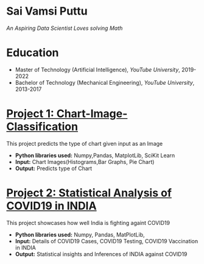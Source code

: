 # Sai Vamsi Puttu
*An Aspiring Data Scientist* *Loves solving Math*

# Education
* Master of Technology (Artificial Intelligence), *YouTube University*, 2019-2022
* Bachelor of Technology (Mechanical Engineering), *YouTube University*, 2013-2017

# [Project 1: Chart-Image-Classification]()

This project predicts the type of chart given input as an Image
* **Python libraries used:** Numpy,Pandas, MatplotLib, SciKit Learn
* **Input:** Chart Images(Histograms,Bar Graphs, Pie Chart)
* **Output:** Predicts type of Chart

# [Project 2: Statistical Analysis of COVID19 in INDIA]()

This project showcases how well India is fighting againt COVID19
* **Python libraries used:** Numpy, Pandas, MatPlotLib, 
* **Input:** Details of COVID19 Cases, COVID19 Testing, COVID19 Vaccination in INDIA
* **Output:** Statistical insights and Inferences of INDIA against COVID19
